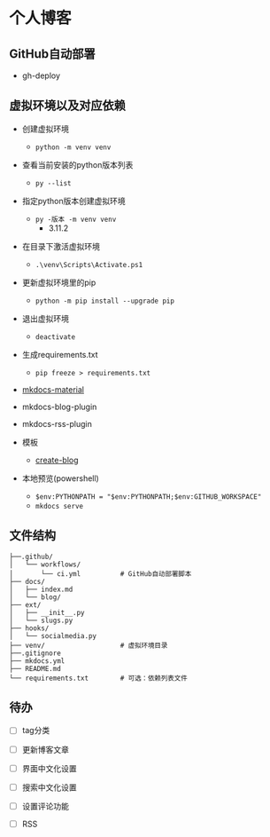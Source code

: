 # 个人博客
## GitHub自动部署
* gh-deploy

## 虚拟环境以及对应依赖
* 创建虚拟环境
  * `python -m venv venv`
* 查看当前安装的python版本列表
  * `py --list`
* 指定python版本创建虚拟环境
  * `py -版本 -m venv venv`
    * 3.11.2
* 在目录下激活虚拟环境 
  * `.\venv\Scripts\Activate.ps1`
* 更新虚拟环境里的pip
  * `python -m pip install --upgrade pip`
* 退出虚拟环境
  * `deactivate`

* 生成requirements.txt
  * `pip freeze > requirements.txt`

* [mkdocs-material](https://github.com/squidfunk/mkdocs-material)
* mkdocs-blog-plugin
* mkdocs-rss-plugin
* 模板
  * [create-blog](https://github.com/mkdocs-material/create-blog)

* 本地预览(powershell)
  * `$env:PYTHONPATH = "$env:PYTHONPATH;$env:GITHUB_WORKSPACE"`
  * `mkdocs serve`

## 文件结构
```
├──.github/
│   └── workflows/
│       └── ci.yml          # GitHub自动部署脚本
├── docs/
│   ├── index.md
│   └── blog/
├── ext/
│   ├── __init__.py
│   └── slugs.py
├── hooks/
│   └── socialmedia.py
├── venv/                   # 虚拟环境目录
├──.gitignore
├── mkdocs.yml
├── README.md
└── requirements.txt        # 可选：依赖列表文件
```

## 待办
* [ ] tag分类
* [ ] 更新博客文章
* [ ] 界面中文化设置
* [ ] 搜索中文化设置
* [ ] 设置评论功能
* [ ] RSS

